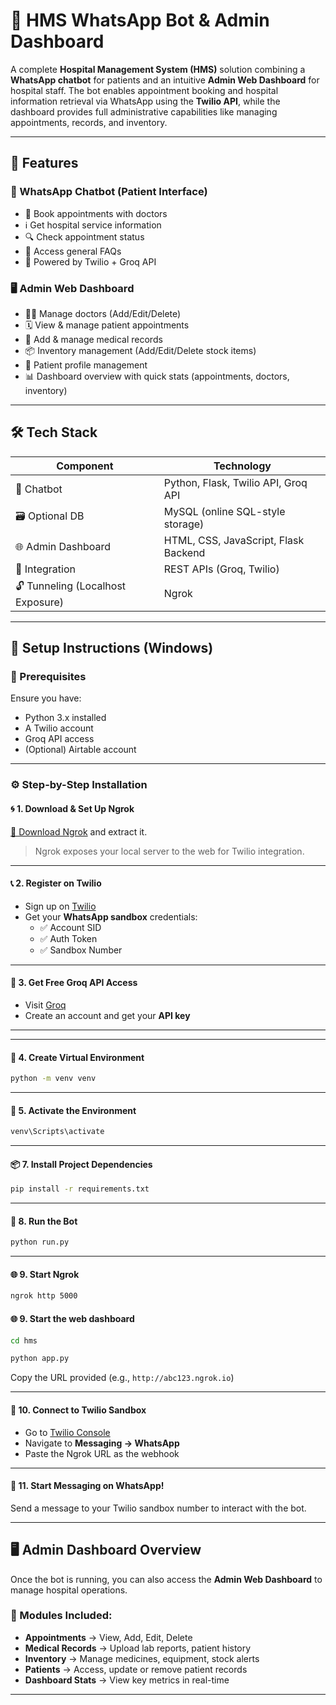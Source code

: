 # 🏥 HMS WhatsApp Bot & Admin Dashboard

A complete **Hospital Management System (HMS)** solution combining a **WhatsApp chatbot** for patients and an intuitive **Admin Web Dashboard** for hospital staff. The bot enables appointment booking and hospital information retrieval via WhatsApp using the **Twilio API**, while the dashboard provides full administrative capabilities like managing appointments, records, and inventory.

---

## 🚀 Features

### 🤖 WhatsApp Chatbot (Patient Interface)
- 📅 Book appointments with doctors  
- ℹ️ Get hospital service information  
- 🔍 Check appointment status  
- 🧾 Access general FAQs  
- 💬 Powered by Twilio + Groq API  

### 🖥️ Admin Web Dashboard
- 👩‍⚕️ Manage doctors (Add/Edit/Delete)  
- 🗓️ View & manage patient appointments  
- 🧪 Add & manage medical records  
- 📦 Inventory management (Add/Edit/Delete stock items)  
- 👤 Patient profile management  
- 📊 Dashboard overview with quick stats (appointments, doctors, inventory)  

---

## 🛠️ Tech Stack

| Component              | Technology                         |
|------------------------|-------------------------------------|
| 💬 Chatbot             | Python, Flask, Twilio API, Groq API |
| 🗃️ Optional DB         | MySQL (online SQL-style storage) |
| 🌐 Admin Dashboard     | HTML, CSS, JavaScript, Flask Backend |
| 🔁 Integration         | REST APIs (Groq, Twilio) |
| 🔓 Tunneling (Localhost Exposure) | Ngrok                          |

---

## 🧰 Setup Instructions (Windows)

### 🔧 Prerequisites
Ensure you have:
- Python 3.x installed  
- A Twilio account  
- Groq API access  
- (Optional) Airtable account  

---

### ⚙️ Step-by-Step Installation

#### 🌀 1. Download & Set Up Ngrok
[🔗 Download Ngrok](https://ngrok.com/download) and extract it.  
> Ngrok exposes your local server to the web for Twilio integration.

---

#### 📞 2. Register on Twilio
- Sign up on [Twilio](https://www.twilio.com/)  
- Get your **WhatsApp sandbox** credentials:
  - ✅ Account SID  
  - ✅ Auth Token  
  - ✅ Sandbox Number  

---

#### 🧠 3. Get Free Groq API Access
- Visit [Groq](https://groq.com/)  
- Create an account and get your **API key**

---


---

#### 🧪 4. Create Virtual Environment
```bash
python -m venv venv
````

---

#### 🧬 5. Activate the Environment

```bash
venv\Scripts\activate
```

---

#### 📦 7. Install Project Dependencies

```bash
pip install -r requirements.txt
```

---

#### 🚀 8. Run the Bot

```bash
python run.py
```

---

#### 🌐 9. Start Ngrok

```bash
ngrok http 5000
```
#### 🌐 9. Start the web dashboard

```bash
cd hms
```
```bash
python app.py
```

Copy the URL provided (e.g., `http://abc123.ngrok.io`)

---

#### 🧷 10. Connect to Twilio Sandbox

* Go to [Twilio Console](https://console.twilio.com/)
* Navigate to **Messaging → WhatsApp**
* Paste the Ngrok URL as the webhook

---

#### 💬 11. Start Messaging on WhatsApp!

Send a message to your Twilio sandbox number to interact with the bot.

---

## 🖥️ Admin Dashboard Overview

Once the bot is running, you can also access the **Admin Web Dashboard** to manage hospital operations.

### 📂 Modules Included:

* **Appointments** → View, Add, Edit, Delete
* **Medical Records** → Upload lab reports, patient history
* **Inventory** → Manage medicines, equipment, stock alerts
* **Patients** → Access, update or remove patient records
* **Dashboard Stats** → View key metrics in real-time

---

